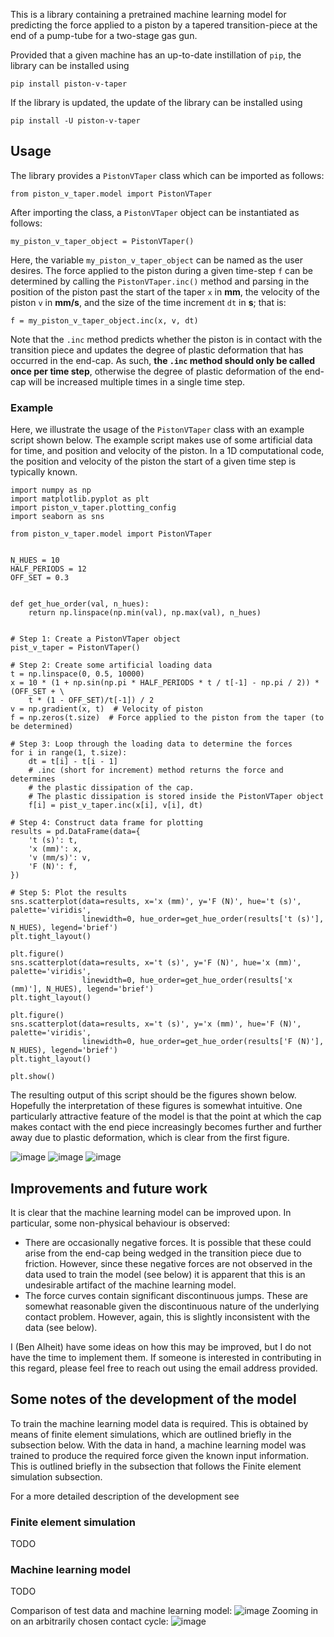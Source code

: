
This is a library containing a pretrained machine learning model for predicting 
the force applied to a piston by a tapered transition-piece at the end of a pump-tube
for a two-stage gas gun.

Provided that a given machine has an up-to-date instillation of `pip`, the
library can be installed using

`pip install piston-v-taper`

If the library is updated, the update of the library can be installed using

`pip install -U piston-v-taper`

## Usage
The library provides a `PistonVTaper` class which can be imported as follows:

`from piston_v_taper.model import PistonVTaper`

After importing the class, a `PistonVTaper` object can be instantiated as follows:

`my_piston_v_taper_object = PistonVTaper()`

Here, the variable `my_piston_v_taper_object` can be named as the user desires.
The force applied to the piston during a given time-step `f` can be determined by calling the 
`PistonVTaper.inc()` method and parsing in the position of the piston 
past the start of the taper `x` in **mm**, the velocity of the piston `v` in **mm/s**,
and the size of the time increment `dt` in **s**; that is:

`f = my_piston_v_taper_object.inc(x, v, dt)`

Note that the `.inc` method predicts whether the piston is in contact with
the transition piece and updates the degree of plastic deformation that has occurred
in the end-cap. As such, **the `.inc` method should only be called once per time step**, 
otherwise the degree of plastic deformation of the end-cap will be increased multiple times
in a single time step.

### Example
Here, we illustrate the usage of the `PistonVTaper` class with an example script shown below.
The example script makes use of some artificial data for time, and position and velocity of the piston. 
In a 1D computational code, the position and velocity of the piston the start of a given time step is typically known.
```import pandas as pd
import numpy as np
import matplotlib.pyplot as plt
import piston_v_taper.plotting_config
import seaborn as sns

from piston_v_taper.model import PistonVTaper


N_HUES = 10
HALF_PERIODS = 12
OFF_SET = 0.3


def get_hue_order(val, n_hues):
    return np.linspace(np.min(val), np.max(val), n_hues)


# Step 1: Create a PistonVTaper object
pist_v_taper = PistonVTaper()

# Step 2: Create some artificial loading data
t = np.linspace(0, 0.5, 10000)
x = 10 * (1 + np.sin(np.pi * HALF_PERIODS * t / t[-1] - np.pi / 2)) * (OFF_SET + \
    t * (1 - OFF_SET)/t[-1]) / 2
v = np.gradient(x, t)  # Velocity of piston
f = np.zeros(t.size)  # Force applied to the piston from the taper (to be determined)

# Step 3: Loop through the loading data to determine the forces
for i in range(1, t.size):
    dt = t[i] - t[i - 1]
    # .inc (short for increment) method returns the force and determines 
    # the plastic dissipation of the cap.
    # The plastic dissipation is stored inside the PistonVTaper object
    f[i] = pist_v_taper.inc(x[i], v[i], dt)

# Step 4: Construct data frame for plotting
results = pd.DataFrame(data={
    't (s)': t,
    'x (mm)': x,
    'v (mm/s)': v,
    'F (N)': f,
})

# Step 5: Plot the results
sns.scatterplot(data=results, x='x (mm)', y='F (N)', hue='t (s)', palette='viridis', 
                linewidth=0, hue_order=get_hue_order(results['t (s)'], N_HUES), legend='brief')
plt.tight_layout()

plt.figure()
sns.scatterplot(data=results, x='t (s)', y='F (N)', hue='x (mm)', palette='viridis', 
                linewidth=0, hue_order=get_hue_order(results['x (mm)'], N_HUES), legend='brief')
plt.tight_layout()

plt.figure()
sns.scatterplot(data=results, x='t (s)', y='x (mm)', hue='F (N)', palette='viridis', 
                linewidth=0, hue_order=get_hue_order(results['F (N)'], N_HUES), legend='brief')
plt.tight_layout()

plt.show()
```
The resulting output of this script should be the figures
shown below. Hopefully the interpretation of these figures 
is somewhat intuitive. One particularly attractive feature of the 
model is that the point at which the cap makes contact
with the end piece increasingly becomes further and further
away due to plastic deformation, which is clear from the 
first figure.

![image](./images/x-vs-t.png)
![image](./images/f-vs-t.png)
![image](./images/f-vs-x.png)


## Improvements and future work

It is clear that the machine learning model can be improved upon.
In particular, some non-physical behaviour is observed: 
* There are occasionally negative forces. It is possible that these could arise
from the end-cap being wedged in the transition piece due to friction. However, since these
negative forces are not observed in the data used to train the model (see below) it is apparent that 
this is an undesirable artifact of the machine learning model.
* The force curves contain significant discontinuous jumps. 
  These are somewhat reasonable given the discontinuous nature of the
  underlying contact problem. However, again, this is slightly inconsistent
  with the data (see below).

I (Ben Alheit) have some ideas on how this may be improved, but I do not have the time to 
implement them. If someone is interested in contributing in this regard, please feel free
to reach out using the email address provided.

## Some notes of the development of the model
To train the machine learning model data is required. This is obtained
by means of finite element simulations, which are outlined briefly in the subsection below.
With the data in hand, a machine learning model was trained to produce the
required force given the known input information. This is outlined briefly in the
subsection that follows the Finite element simulation subsection.

For a more detailed description of the development see

### Finite element simulation
[comment]: #(TODO)
TODO
### Machine learning model
[comment]: #(TODO)
TODO

Comparison of test data and machine learning model:
![image](./images/comparison-with-data.png)
Zooming in on an arbitrarily chosen contact cycle:
![image](./images/comparison-with-data-zoom.png)
